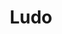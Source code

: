 ---
title: Ludo
place: Nuevo Vallarta
description: Descubre LUDÕ, el nuevo espectáculo-cena residente en Nuevo Vallarta. Sumérgete en una experiencia multisensorial con temática acuática.
poster: poster/poster_ludo.avif
---